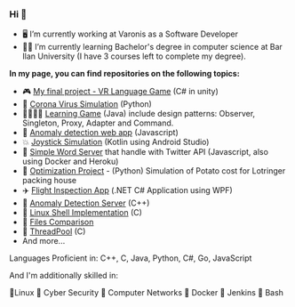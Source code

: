 ### Hi  👋


- 🖥️ I’m currently working at Varonis as a Software Developer
- 🧑‍🎓 I’m currently learning Bachelor's degree in computer science at Bar Ilan University (I have 3 courses left to complete my degree).

**In my page, you can find repositories on the following topics:**
- 🎮 [My final project - VR Language Game](https://github.com/sapirhender123/Language-Learning-VR) (C# in unity)
- 🦠 [Corona Virus Simulation](https://github.com/sapirhender123/Corona-Virus-Simulation) (Python)
- 👩‍🎓👨‍🎓 [Learning Game](https://github.com/sapirhender123/CSLearningGame) (Java) include design patterns: Observer, Singleton, Proxy, Adapter and Command.
- 🧐 [Anomaly detection web app](https://github.com/sapirhender123/anomaly-detection-web-app) (Javascript)
- 💥 [Joystick Simulation](https://github.com/sapirhender123/FG_Joystick) (Kotlin using Android Studio)
- 💫 [Simple Word Server](https://github.com/sapirhender123/Simple-World-Server) that handle with Twitter API (Javascript, also using Docker and Heroku)
- 🥔 [Optimization Project](https://github.com/sapirhender123/Optimization-Of-Potato-Cost-Lotringer) - (Python) Simulation of Potato cost for Lotringer packing house
- ✈️ [Flight Inspection App](https://github.com/sapirhender123/ADP2-Flight-Inspection-App) (.NET C# Application using WPF)
- 🔎 [Anomaly Detection Server](https://github.com/sapirhender123/Anomaly-Detection-Server) (C++)
- 📝 [Linux Shell Implementation](https://github.com/sapirhender123/Linux-Shell-Implementation) (C)
- 📰 [Files Comparison](https://github.com/sapirhender123/Files-Comparison-Implementation)
- 🔶 [ThreadPool](https://github.com/sapirhender123/ThreadPool) (C)
- And more...

Languages Proficient in: C++, C, Java, Python, C#, Go, JavaScript

And I'm additionally skilled in:

📌Linux  📌 Cyber Security 📌 Computer Networks 📌 Docker 📌 Jenkins 📌 Bash



